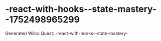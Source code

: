 # -react-with-hooks--state-mastery--1752498965299
Generated Wilco Quest: -react-with-hooks--state-mastery-
